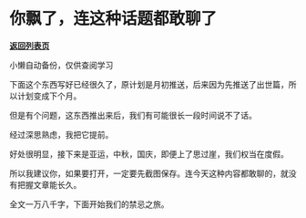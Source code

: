 # 你飘了，连这种话题都敢聊了

[**返回列表页**](/gzh/记忆承载3)

小懒自动备份，仅供查阅学习

下面这个东西写好已经很久了，原计划是月初推送，后来因为先推送了出世篇，所以计划变成下个月。  

但是有个问题，这东西推出来后，我们有可能很长一段时间说不了话。

经过深思熟虑，我把它提前。

好处很明显，接下来是亚运，中秋，国庆，即便上了思过崖，我们权当在度假。

所以我建议你，如果要打开，一定要先截图保存。连今天这种内容都敢聊的，就没有把握文章能长久。

全文一万八千字，下面开始我们的禁忌之旅。  


